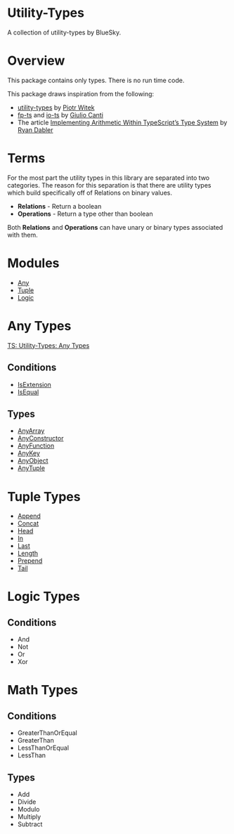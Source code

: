# Utility-Types

A collection of utility-types by BlueSky.

# Overview

This package contains only types. There is no run time code.

This package draws inspiration from the following:

- [utility-types](https://github.com/piotrwitek/utility-types) by [Piotr Witek](https://github.com/piotrwitek)
- [fp-ts](https://github.com/gcanti/fp-ts) and [io-ts](https://github.com/gcanti/io-ts) by [Giulio Canti](https://gcanti.github.io/)
- The article [Implementing Arithmetic Within TypeScript’s Type System](https://itnext.io/implementing-arithmetic-within-typescripts-type-system-a1ef140a6f6f) by [Ryan Dabler](https://medium.com/@ryan.dabler)

# Terms

For the most part the utility types in this library are separated into two
categories. The reason for this separation is that there are utility types which
build specifically off of Relations on binary values.

- **Relations** - Return a boolean
- **Operations** - Return a type other than boolean

Both **Relations** and **Operations** can have unary or binary types associated
with them.

# Modules

- [Any](#user-content-any-types)
- [Tuple](#user-content-tuple-types)
- [Logic](#user-content-logic-types)

# Any Types

[TS: Utility-Types: Any Types](https://medium.com/@hansoksendahl/ts-utility-types-any-interfaces-b3bb13cb9639)

## Conditions

- [IsExtension](https://medium.com/@hansoksendahl/ts-utility-types-any-interfaces-b3bb13cb9639#fbd6)
- [IsEqual](https://medium.com/@hansoksendahl/ts-utility-types-any-interfaces-b3bb13cb9639#e295)

## Types

- [AnyArray](https://medium.com/@hansoksendahl/ts-utility-types-any-interfaces-b3bb13cb9639#c655)
- [AnyConstructor](https://medium.com/@hansoksendahl/ts-utility-types-any-interfaces-b3bb13cb9639#129e)
- [AnyFunction](https://medium.com/@hansoksendahl/ts-utility-types-any-interfaces-b3bb13cb9639#ed5a)
- [AnyKey](https://medium.com/@hansoksendahl/ts-utility-types-any-interfaces-b3bb13cb9639#f6e5)
- [AnyObject](https://medium.com/@hansoksendahl/ts-utility-types-any-interfaces-b3bb13cb9639#1273)
- [AnyTuple](https://medium.com/@hansoksendahl/ts-utility-types-any-interfaces-b3bb13cb9639#8313)

# Tuple Types

- [Append](https://medium.com/@hansoksendahl/ts-utility-types-tuple-types-6198cd2573a3#0843)
- [Concat](https://medium.com/@hansoksendahl/ts-utility-types-tuple-types-6198cd2573a3#334d)
- [Head](https://medium.com/@hansoksendahl/ts-utility-types-tuple-types-6198cd2573a3#332e)
- [In](https://medium.com/@hansoksendahl/ts-utility-types-tuple-types-6198cd2573a3#319c)
- [Last](https://medium.com/@hansoksendahl/ts-utility-types-tuple-types-6198cd2573a3#4596)
- [Length](https://medium.com/@hansoksendahl/ts-utility-types-tuple-types-6198cd2573a3#f28a)
- [Prepend](https://medium.com/@hansoksendahl/ts-utility-types-tuple-types-6198cd2573a3#8228)
- [Tail](https://medium.com/@hansoksendahl/ts-utility-types-tuple-types-6198cd2573a3#8612)

# Logic Types

## Conditions

- And
- Not
- Or
- Xor

# Math Types

## Conditions

- GreaterThanOrEqual
- GreaterThan
- LessThanOrEqual
- LessThan

## Types

- Add
- Divide
- Modulo
- Multiply
- Subtract
